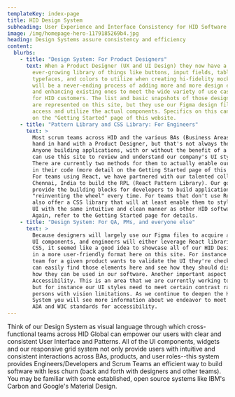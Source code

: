 ```yaml
---
templateKey: index-page
title: HID Design System
subheading: User Experience and Interface Consistency for HID Software Products
image: /img/homepage-hero-1179185269b4.jpg
heading: Design Systems assure consistency and efficiency
content:
  blurbs:
    - title: "Design System: For Product Designers"
      text: When a Product Designer (UX and UI Design) they now have a substantial and
        ever-growing library of things like buttons, input fields, tables,
        typefaces, and colors to utilize when creating hi-fidelity mockups. This
        will be a never-ending process of adding more and more design elements
        and enhancing existing ones to meet the wide variety of use cases needed
        for HID customers. The list and basic snapshots of those design elements
        are represented on this site, but they use our Figma design files to
        access and utilize the actual components. Specifics on this can be found
        on the "Getting Started" page of this website.
    - title: "Pattern Library and CSS Library: For Engineers"
      text: >
        Most scrum teams across HID and the various BAs (Business Areas) work
        hand in hand with a Product Designer, but that's not always the case.
        Anyone building applications, with or without the benefit of a designer,
        can use this site to review and understand our company's UI styles.
        There are currently two methods for them to actually enable our styles
        in their code (more detail on the Getting Started page of this site).
        For teams using React, we have partnered with our talented colleagues in
        Chennai, India to build the RPL (React Pattern Library). Our goal is to
        provide the building blocks for developers to build applications without
        "reinventing the wheel" every time. For teams that don't use React, we
        also offer a CSS library that will at least enable them to style their
        UI with the same intuitive and clean manner as other HID software.
        Again, refer to the Getting Started page for details.
    - title: "Design System: For QA, PMs, and everyone else"
      text: >
        Because designers will largely use our Figma files to acquire all of our
        UI components, and engineers will either leverage React libraries or
        CSS, it seemed like a good idea to showcase all of our HID Design System
        in a more user-friendly format here on this site. For instance if the QA
        team for a given product wants to validate the UI they're checking, they
        can easily find those elements here and see how they should display and
        how they can be used in our software. Another important aspect is
        Accessibility. This is an area that we are currently working to expand,
        but for instance our UI styles need to meet certain contrast ratios for
        persons with vision limitations. As we continue to deepen the HID Design
        System you will see more information about we endeavor to meet or exceed
        ADA and W3C standards for accessibility.
---
```

T﻿hink of our Design System as visual language through which cross-functional teams across HID Global can empower our users with clear and consistent User Interface and Patterns. All of the UI components, widgets and our responsive grid system not only provide users with intuitive and consistent interactions across BAs, products, and user roles--this system provides Engineers/Developers and Scrum Teams an efficient way to build software with less churn (back and forth with designers and other teams). You may be familiar with some established, open source systems like IBM's Carbon and Google's Material Design.